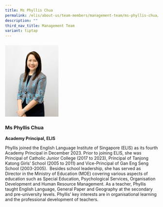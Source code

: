 ```yaml
---
title: Ms Phyllis Chua
permalink: /elis/about-us/team-members/management-team/ms-phyllis-chua/
description: ""
third_nav_title: Management Team
variant: tiptap
---
```

<h3></h3><h3></h3><div class="isomer-image-wrapper"><img style="width: 35%;" height="auto" width="100%" alt="" src="/images/Phyllis__1_.png"></div><h3><strong>Ms Phyllis Chua</strong></h3><p><strong>Academy Principal, ELIS</strong></p><p>Phyllis joined the English Language Institute of Singapore (ELIS) as its fourth Academy Principal in December 2023. Prior to joining ELIS, she was Principal of Catholic Junior College (2017 to 2023), Principal of Tanjong Katong Girls’ School (2005 to 2011) and Vice-Principal of Gan Eng Seng School (2003-2005).&nbsp; Besides school leadership, she has served as Director in the Ministry of Education (MOE) covering various aspects of education such as Special Education, Psychological Services, Organisation Development and Human Resource Management. As a teacher, Phyllis taught English Language, General Paper and Geography at the secondary and pre-university levels. Phyllis’ key interests are in organisational learning and the professional development of teachers.</p>